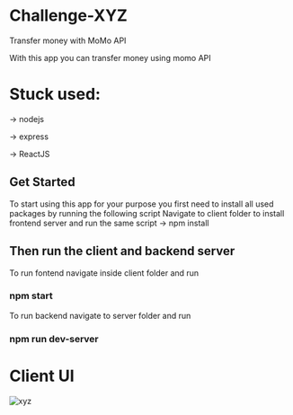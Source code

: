 # Challenge-XYZ
Transfer money with MoMo API

With this app you can transfer money using momo API
# Stuck used:

-> nodejs

-> express

-> ReactJS

## Get Started
To start using this app for your purpose you first need to install all used packages by running the following script
Navigate to client folder to install frontend server and run the same script
-> npm install

## Then run the client and backend server
To run fontend navigate inside client folder and run

### npm start

To run backend navigate to server folder and run

### npm run dev-server

# Client UI

![xyz](https://user-images.githubusercontent.com/58092199/132355769-2f6a7fd8-c631-49ff-bb94-4f190e86fe82.JPG)
